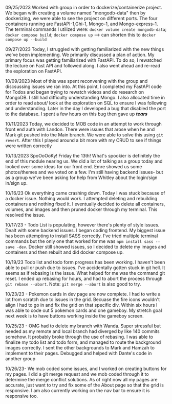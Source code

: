09/25/2023
Worked with group in order to dockerize/containerize project. We began with creating a volume named "mongodb-data" then by dockerizing, we were able to see the project on different ports. The four containers running are FastAPI-1,Ghi-1, Mongo-1, and Mongo-express-1. The terminal commands I utilized were: `docker volume create mongodb-data`; `docker compose build`; `docker compose up` --> can shorten this to `docker compose up --build`

09/27/2023
Today, I struggled with getting familiarized with the new things we've been implementing. We primarily discussed a plan of action. My primary focus was getting familiarized with FastAPI. To do so, I rewatched the lecture on Fast API and followed along. I also went ahead and re-read the exploration on FastAPI.

10/09/2023
Most of this was spent reconvening with the group and discsussing issues we ran into. At this point, I completed my FastAPI code for Todos and began trying to rewatch videos and do research on MongoDB. I still had difficulty understanding Mongo. I also allocated time in order to read about/ look at the exploration on SQL to ensure I was following and understanding. Later in the day I developed a bug that disabled the port to the database. I spent a few hours on this bug then gave up **_tears_**

10/11/2023
Today, we decided to MOB code in an attempt to work through front end auth with Landon. There were issues that arose when he and Mark git pushed into the Main branch. We were able to solve this using `git revert`. After this I played around a bit more with my CRUD to see if things were written correctly

10/13/2023
SpoOoOoKy! Friday the 13th! What's spookier is definitely the end of this module nearing us. We did a lot of talking as a group today and looked over some ideas for our front end. Emre showed us some photos/themes and we voted on a few. I'm still having backend issues- but as a group we've been asking for help from Whitley about the login/sign in/sign up.

10/16/23
Ok everything came crashing down. Today I was stuck because of a docker issue. Nothing would work. I attempted deleting and rebuilding containers and nothing fixed it. I eventually decided to delete all containers, volumes, and images and then pruned docker through my terminal. This resolved the issue.

10/17/23 -
Todo List is populating, however there's plenty of style issues. Dealt with some backend issues. I began coding frontend. My biggest issue has been attempting to install SASS correctly. I've tried multiple terminal commands but the only one that worked for me was `npm install sass --save -dev`. Docker still showed issues, so I decided to delete my images and containers and then rebuilt and did docker compose up.

10/19/23
Todo list and todo form progress has been working. I haven't been able to pull or push due to issues. I've accidentally gotten stuck in git hell. It seems as if rebasing is the issue. What helped for me was the command git reset. I ended up rebasing for hours, and had to abort the process through `git rebase --abort`. Note: `git merge --abort` is also good to try.

10/23/23 -
Pokemon cards in dev page are now complete. I had to write a lot from scratch due to issues in the grid. Becuase the fire icons wouldn't align I had to go in and fix the grid on that specific div. Within six hours I was able to code out 5 pokemon cards and one gameboy. My stretch goal next week is to have buttons working inside the gameboy screen.

10/25/23 -
OMG had to delete my branch with Wanda. Super stressful but needed as my remote and local branch had diverged by like 140 commits somehow. It probably broke through the use of rebasing. I was able to finalize my todo list and todo form, and managed to route the background images correctly. I sent the other backgrounds to Mark and Hamzah to implement to their pages. Debugged and helped with Dante's code in another group

10/26/23-
We mob coded some issues, and I worked on creating buttons for my pages. I did a git merge request and we mob coded through it to determine the merge conflict solutions. As of right now all my pages are accurate, just want to try and fix some of the About page so that the grid is responsive. I am also currently working on the nav bar to ensure it is responsive too.
